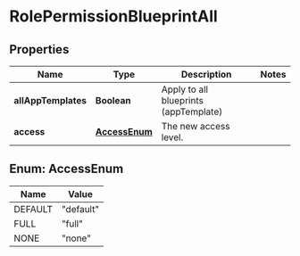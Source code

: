 

# RolePermissionBlueprintAll

## Properties

Name | Type | Description | Notes
------------ | ------------- | ------------- | -------------
**allAppTemplates** | **Boolean** | Apply to all blueprints (appTemplate) | 
**access** | [**AccessEnum**](#AccessEnum) | The new access level. | 



## Enum: AccessEnum

Name | Value
---- | -----
DEFAULT | &quot;default&quot;
FULL | &quot;full&quot;
NONE | &quot;none&quot;



